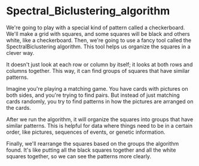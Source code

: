# Spectral_Biclustering_algorithm

We're going to play with a special kind of pattern called a checkerboard. We'll make a grid with squares, and some squares will be black and others white, like a checkerboard.
Then, we're going to use a fancy tool called the SpectralBiclustering algorithm. This tool helps us organize the squares in a clever way. 

It doesn't just look at each row or column by itself; it looks at both rows and columns together. This way, it can find groups of squares that have similar patterns.

Imagine you're playing a matching game. You have cards with pictures on both sides, and you're trying to find pairs. But instead of just matching cards randomly, you try to find patterns in how the pictures are arranged on the cards.

After we run the algorithm, it will organize the squares into groups that have similar patterns. This is helpful for data where things need to be in a certain order, like pictures, sequences of events, or genetic information.

Finally, we'll rearrange the squares based on the groups the algorithm found. It's like putting all the black squares together and all the white squares together, so we can see the patterns more clearly.
